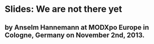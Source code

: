 # Slides: We are not there yet

## by Anselm Hannemann at MODXpo Europe in Cologne, Germany on November 2nd, 2013.